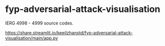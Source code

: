 # fyp-adversarial-attack-visualisation
IERG 4998 - 4999 source codes.

https://share.streamlit.io/keeilzhanstd/fyp-adversarial-attack-visualisation/main/app.py
